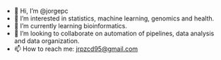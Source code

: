- 👋 Hi, I’m @jorgepc
- 👀 I’m interested in statistics, machine learning, genomics and health.
- 🌱 I’m currently learning bioinformatics.
- 💞️ I’m looking to collaborate on automation of pipelines, data analysis and data organization. 
- 📫 How to reach me: jrpzcd95@gmail.com

<!---
jorgepc/jorgepc is a ✨ special ✨ repository because its `README.md` (this file) appears on your GitHub profile.
You can click the Preview link to take a look at your changes.
--->
